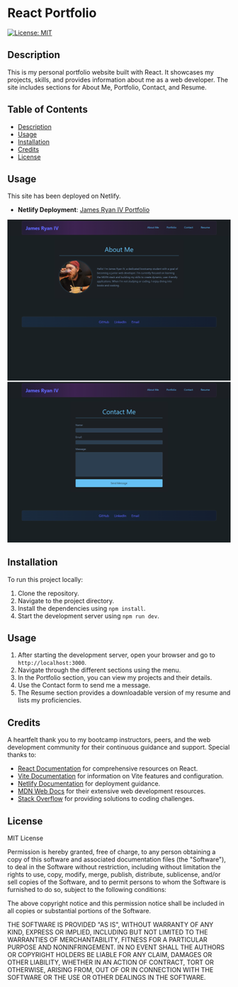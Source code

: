 # React Portfolio
[![License: MIT](https://img.shields.io/badge/License-MIT-yellow.svg)](https://opensource.org/licenses/MIT)

## Description
This is my personal portfolio website built with React. It showcases my projects, skills, and provides information about me as a web developer. The site includes sections for About Me, Portfolio, Contact, and Resume.

## Table of Contents
- [Description](#description)
- [Usage](#usage)
- [Installation](#installation)
- [Credits](#credits)
- [License](#license)

## Usage
This site has been deployed on Netlify.

- **Netlify Deployment**: [James Ryan IV Portfolio](https://jamesryan.netlify.app)

![Website screenshot 1](./Sample1.png)
![Website screenshot 2](./Sample2.png)

## Installation
To run this project locally:
1. Clone the repository.
2. Navigate to the project directory.
3. Install the dependencies using `npm install`.
4. Start the development server using `npm run dev`.

## Usage
1. After starting the development server, open your browser and go to `http://localhost:3000`.
2. Navigate through the different sections using the menu.
3. In the Portfolio section, you can view my projects and their details.
4. Use the Contact form to send me a message.
5. The Resume section provides a downloadable version of my resume and lists my proficiencies.

## Credits
A heartfelt thank you to my bootcamp instructors, peers, and the web development community for their continuous guidance and support. Special thanks to:
- [React Documentation](https://reactjs.org/docs/getting-started.html) for comprehensive resources on React.
- [Vite Documentation](https://vitejs.dev/guide/) for information on Vite features and configuration.
- [Netlify Documentation](https://docs.netlify.com/) for deployment guidance.
- [MDN Web Docs](https://developer.mozilla.org/en-US/) for their extensive web development resources.
- [Stack Overflow](https://stackoverflow.com/) for providing solutions to coding challenges.

## License
MIT License 

Permission is hereby granted, free of charge, to any person obtaining a copy of this software and associated documentation files (the "Software"), to deal in the Software without restriction, including without limitation the rights to use, copy, modify, merge, publish, distribute, sublicense, and/or sell copies of the Software, and to permit persons to whom the Software is furnished to do so, subject to the following conditions:

The above copyright notice and this permission notice shall be included in all copies or substantial portions of the Software.

THE SOFTWARE IS PROVIDED "AS IS", WITHOUT WARRANTY OF ANY KIND, EXPRESS OR IMPLIED, INCLUDING BUT NOT LIMITED TO THE WARRANTIES OF MERCHANTABILITY, FITNESS FOR A PARTICULAR PURPOSE AND NONINFRINGEMENT. IN NO EVENT SHALL THE AUTHORS OR COPYRIGHT HOLDERS BE LIABLE FOR ANY CLAIM, DAMAGES OR OTHER LIABILITY, WHETHER IN AN ACTION OF CONTRACT, TORT OR OTHERWISE, ARISING FROM, OUT OF OR IN CONNECTION WITH THE SOFTWARE OR THE USE OR OTHER DEALINGS IN THE SOFTWARE.